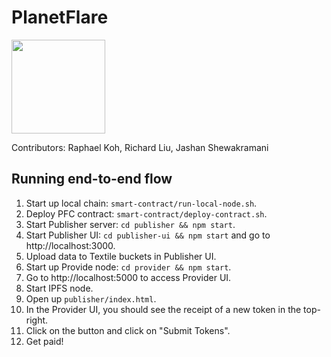 # PlanetFlare
<img src="./pfc-spin.png" width="150" height="150" />

Contributors: Raphael Koh, Richard Liu, Jashan Shewakramani

## Running end-to-end flow
1. Start up local chain: `smart-contract/run-local-node.sh`.
2. Deploy PFC contract: `smart-contract/deploy-contract.sh`.
3. Start Publisher server: `cd publisher && npm start`.
4. Start Publisher UI: `cd publisher-ui && npm start` and go to http://localhost:3000.
5. Upload data to Textile buckets in Publisher UI.
6. Start up Provide node: `cd provider && npm start`.
7. Go to http://localhost:5000 to access Provider UI.
8. Start IPFS node.
9. Open up `publisher/index.html`.
10. In the Provider UI, you should see the receipt of a new token in the top-right.
11. Click on the button and click on "Submit Tokens".
12. Get paid!
